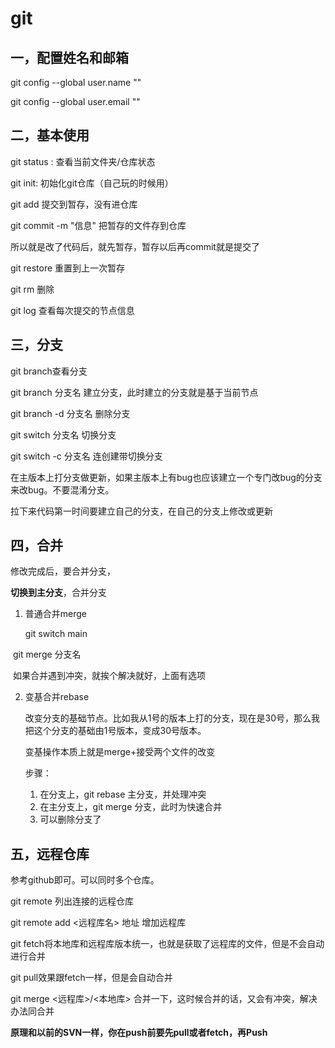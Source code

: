 # git

## 一，配置姓名和邮箱

git config --global user.name ""

git config --global user.email ""

## 二，基本使用

git status : 查看当前文件夹/仓库状态

git init: 初始化git仓库（自己玩的时候用）

git add <filename>提交到暂存，没有进仓库

git commit -m "信息" 把暂存的文件存到仓库

所以就是改了代码后，就先暂存，暂存以后再commit就是提交了

git restore 重置到上一次暂存

git rm 删除 

git log 查看每次提交的节点信息 

## 三，分支

git branch查看分支

git branch 分支名 建立分支，此时建立的分支就是基于当前节点

git branch -d 分支名 删除分支

git switch 分支名 切换分支

git switch -c 分支名 连创建带切换分支

在主版本上打分支做更新，如果主版本上有bug也应该建立一个专门改bug的分支来改bug。不要混淆分支。

拉下来代码第一时间要建立自己的分支，在自己的分支上修改或更新

## 四，合并

修改完成后，要合并分支，

**切换到主分支**，合并分支

1. 普通合并merge

   git switch main

​	git merge 分支名

​	如果合并遇到冲突，就挨个解决就好，上面有选项

2. 变基合并rebase

   改变分支的基础节点。比如我从1号的版本上打的分支，现在是30号，那么我把这个分支的基础由1号版本，变成30号版本。

   变基操作本质上就是merge+接受两个文件的改变

   步骤：

   1. 在分支上，git rebase 主分支，并处理冲突
   2. 在主分支上，git merge 分支，此时为快速合并
   3. 可以删除分支了

## 五，远程仓库

 参考github即可。可以同时多个仓库。

git remote 列出连接的远程仓库

git remote add <远程库名> 地址    增加远程库

git fetch将本地库和远程库版本统一，也就是获取了远程库的文件，但是不会自动进行合并

git pull效果跟fetch一样，但是会自动合并

git merge <远程库>/<本地库> 合并一下，这时候合并的话，又会有冲突，解决办法同合并

**原理和以前的SVN一样，你在push前要先pull或者fetch，再Push**

